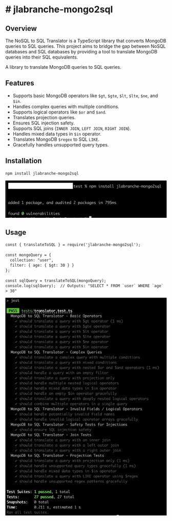 # # jlabranche-mongo2sql

## Overview

The NoSQL to SQL Translator is a TypeScript library that converts MongoDB queries to SQL queries. This project aims to bridge the gap between NoSQL databases and SQL databases by providing a tool to translate MongoDB queries into their SQL equivalents.

A library to translate MongoDB queries to SQL queries.



## Features

- Supports basic MongoDB operators like `$gt`, `$gte`, `$lt`, `$lte`, `$ne`, and `$in`.
- Handles complex queries with multiple conditions.
- Supports logical operators like `$or` and `$and`.
- Translates projection queries.
- Ensures SQL injection safety.
- Supports SQL joins (`INNER JOIN`, `LEFT JOIN`, `RIGHT JOIN`).
- Handles mixed data types in `$in` operator.
- Translates MongoDB `$regex` to SQL `LIKE`.
- Gracefully handles unsupported query types.

## Installation

```sh
npm install jlabranche-mongo2sql

```
![npm install](images/npm_install.png)

## Usage

```
const { translateToSQL } = require('jlabranche-mongo2sql');

const mongoQuery = {
  collection: "user",
  filter: { age: { $gt: 30 } }
};

const sqlQuery = translateToSQL(mongoQuery);
console.log(sqlQuery);  // Outputs: "SELECT * FROM `user` WHERE `age` > 30"
```

![npm test](images/npm_test.png)
